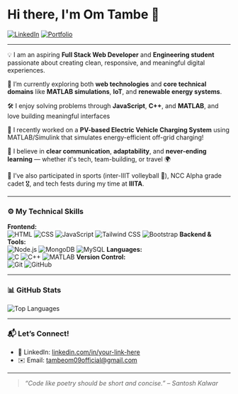 

# Hi there, I'm Om Tambe 👋

[![LinkedIn](https://img.shields.io/badge/LinkedIn-blue?style=for-the-badge&logo=linkedin)](https://www.linkedin.com/in/om-tambe-94860528a/)
[![Portfolio](https://img.shields.io/badge/Portfolio-black?style=for-the-badge&logo=github)](https://github.com/Omtambe99)
<!-- [![LeetCode](https://img.shields.io/badge/LeetCode-orange?style=for-the-badge&logo=leetcode)](https://leetcode.com/your-id/) -->

---

💡 I am an aspiring **Full Stack Web Developer** and **Engineering student** passionate about creating clean, responsive, and meaningful digital experiences.

🚀 I’m currently exploring both **web technologies** and **core technical domains** like **MATLAB simulations**, **IoT**, and **renewable energy systems**.

🛠️ I enjoy solving problems through **JavaScript**, **C++**, and **MATLAB**, and love building meaningful interfaces 

🔋 I recently worked on a **PV-based Electric Vehicle Charging System** using MATLAB/Simulink that simulates energy-efficient off-grid charging!

💬 I believe in **clear communication**, **adaptability**, and **never-ending learning** — whether it's tech, team-building, or travel 🌍

🎯 I’ve also participated in sports (inter-IIIT volleyball 🏐), NCC Alpha grade cadet 🎖️, and tech fests during my time at **IIITA**.

---

### ⚙️ My Technical Skills
**Frontend:**  
![HTML](https://img.shields.io/badge/HTML-E44D26?style=for-the-badge&logo=html5&logoColor=white)
![CSS](https://img.shields.io/badge/CSS-1572B6?style=for-the-badge&logo=css3&logoColor=white)
![JavaScript](https://img.shields.io/badge/JavaScript-F0DB4F?style=for-the-badge&logo=javascript&logoColor=black)
![Tailwind CSS](https://img.shields.io/badge/TailwindCSS-06B6D4?style=for-the-badge&logo=tailwindcss&logoColor=white)
![Bootstrap](https://img.shields.io/badge/Bootstrap-563d7c?style=for-the-badge&logo=bootstrap&logoColor=white)
**Backend & Tools:**  
![Node.js](https://img.shields.io/badge/Node.js-339933?style=for-the-badge&logo=nodedotjs&logoColor=white)
![MongoDB](https://img.shields.io/badge/MongoDB-4DB33D?style=for-the-badge&logo=mongodb&logoColor=white)
![MySQL](https://img.shields.io/badge/MySQL-4479A1?style=for-the-badge&logo=mysql&logoColor=white)
**Languages:**  
![C](https://img.shields.io/badge/C-00599C?style=for-the-badge&logo=c&logoColor=white)
![C++](https://img.shields.io/badge/C++-00599C?style=for-the-badge&logo=c%2B%2B&logoColor=white)
![MATLAB](https://img.shields.io/badge/MATLAB-0076A8?style=for-the-badge&logo=mathworks&logoColor=white)
**Version Control:**  
![Git](https://img.shields.io/badge/Git-F05032?style=for-the-badge&logo=git&logoColor=white)
![GitHub](https://img.shields.io/badge/GitHub-181717?style=for-the-badge&logo=github&logoColor=white)

---



### 📊 GitHub Stats

<!-- ![Om's GitHub stats](https://github-readme-stats.vercel.app/api?username=Omtambe99&show_icons=true&theme=dark&hide_title=true) -->
![Top Languages](https://github-readme-stats.vercel.app/api/top-langs/?username=Omtambe99&layout=compact&theme=dark)

---

### 📬 Let’s Connect!
- 💼 LinkedIn: [linkedin.com/in/your-link-here](https://www.linkedin.com/in/om-tambe-94860528a/)
- ✉️ Email: tambeom09official@gmail.com

---

> *“Code like poetry should be short and concise.” – Santosh Kalwar*

<!--
**Omtambe99/Omtambe99** is a ✨ _special_ ✨ repository because its `README.md` (this file) appears on your GitHub profile.

Here are some ideas to get you started:

- 🔭 I’m currently working on ...
- 🌱 I’m currently learning ...
- 👯 I’m looking to collaborate on ...
- 🤔 I’m looking for help with ...
- 💬 Ask me about ...
- 📫 How to reach me: ...
- 😄 Pronouns: ...
- ⚡ Fun fact: ...
-->

